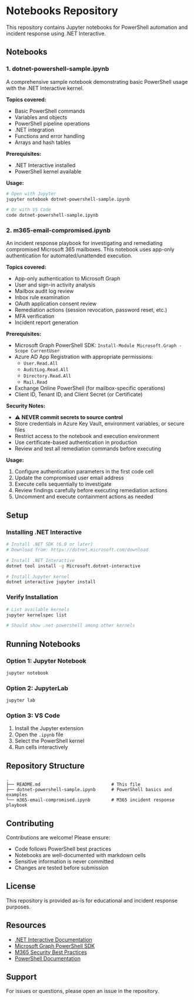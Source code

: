 # Notebooks Repository

This repository contains Jupyter notebooks for PowerShell automation and incident response using .NET Interactive.

## Notebooks

### 1. dotnet-powershell-sample.ipynb

A comprehensive sample notebook demonstrating basic PowerShell usage with the .NET Interactive kernel.

**Topics covered:**
- Basic PowerShell commands
- Variables and objects
- PowerShell pipeline operations
- .NET integration
- Functions and error handling
- Arrays and hash tables

**Prerequisites:**
- .NET Interactive installed
- PowerShell kernel available

**Usage:**
```bash
# Open with Jupyter
jupyter notebook dotnet-powershell-sample.ipynb

# Or with VS Code
code dotnet-powershell-sample.ipynb
```

### 2. m365-email-compromised.ipynb

An incident response playbook for investigating and remediating compromised Microsoft 365 mailboxes. This notebook uses app-only authentication for automated/unattended execution.

**Topics covered:**
- App-only authentication to Microsoft Graph
- User and sign-in activity analysis
- Mailbox audit log review
- Inbox rule examination
- OAuth application consent review
- Remediation actions (session revocation, password reset, etc.)
- MFA verification
- Incident report generation

**Prerequisites:**
- Microsoft Graph PowerShell SDK: `Install-Module Microsoft.Graph -Scope CurrentUser`
- Azure AD App Registration with appropriate permissions:
  - `User.Read.All`
  - `AuditLog.Read.All`
  - `Directory.Read.All`
  - `Mail.Read`
- Exchange Online PowerShell (for mailbox-specific operations)
- Client ID, Tenant ID, and Client Secret (or Certificate)

**Security Notes:**
- ⚠️ **NEVER commit secrets to source control**
- Store credentials in Azure Key Vault, environment variables, or secure files
- Restrict access to the notebook and execution environment
- Use certificate-based authentication in production
- Review and test all remediation commands before executing

**Usage:**
1. Configure authentication parameters in the first code cell
2. Update the compromised user email address
3. Execute cells sequentially to investigate
4. Review findings carefully before executing remediation actions
5. Uncomment and execute containment actions as needed

## Setup

### Installing .NET Interactive

```bash
# Install .NET SDK (6.0 or later)
# Download from: https://dotnet.microsoft.com/download

# Install .NET Interactive
dotnet tool install -g Microsoft.dotnet-interactive

# Install Jupyter kernel
dotnet interactive jupyter install
```

### Verify Installation

```bash
# List available kernels
jupyter kernelspec list

# Should show .net-powershell among other kernels
```

## Running Notebooks

### Option 1: Jupyter Notebook

```bash
jupyter notebook
```

### Option 2: JupyterLab

```bash
jupyter lab
```

### Option 3: VS Code

1. Install the Jupyter extension
2. Open the `.ipynb` file
3. Select the PowerShell kernel
4. Run cells interactively

## Repository Structure

```
.
├── README.md                           # This file
├── dotnet-powershell-sample.ipynb      # PowerShell basics and examples
└── m365-email-compromised.ipynb        # M365 incident response playbook
```

## Contributing

Contributions are welcome! Please ensure:
- Code follows PowerShell best practices
- Notebooks are well-documented with markdown cells
- Sensitive information is never committed
- Changes are tested before submission

## License

This repository is provided as-is for educational and incident response purposes.

## Resources

- [.NET Interactive Documentation](https://github.com/dotnet/interactive)
- [Microsoft Graph PowerShell SDK](https://learn.microsoft.com/en-us/powershell/microsoftgraph/)
- [M365 Security Best Practices](https://learn.microsoft.com/en-us/microsoft-365/security/)
- [PowerShell Documentation](https://learn.microsoft.com/en-us/powershell/)

## Support

For issues or questions, please open an issue in the repository.
